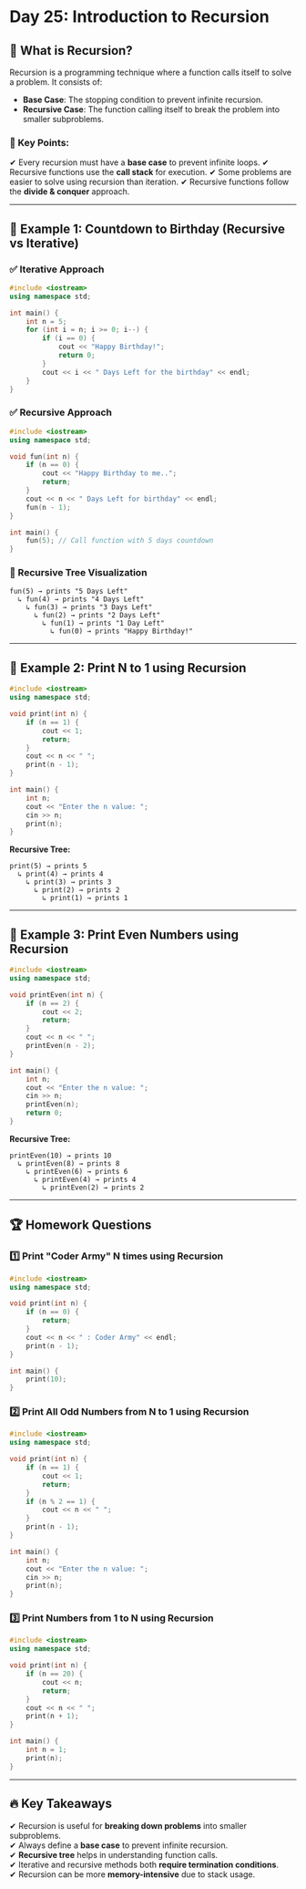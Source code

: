 # Day 25: Introduction to Recursion

## 📌 What is Recursion?
Recursion is a programming technique where a function calls itself to solve a problem. It consists of:
- **Base Case**: The stopping condition to prevent infinite recursion.
- **Recursive Case**: The function calling itself to break the problem into smaller subproblems.

### 🔹 Key Points:
✔ Every recursion must have a **base case** to prevent infinite loops.
✔ Recursive functions use the **call stack** for execution.
✔ Some problems are easier to solve using recursion than iteration.
✔ Recursive functions follow the **divide & conquer** approach.

---

## 🔹 Example 1: Countdown to Birthday (Recursive vs Iterative)

### ✅ Iterative Approach
```cpp
#include <iostream>
using namespace std;

int main() {
    int n = 5;
    for (int i = n; i >= 0; i--) {
        if (i == 0) {
            cout << "Happy Birthday!";
            return 0;
        }
        cout << i << " Days Left for the birthday" << endl;
    }
}
```
### ✅ Recursive Approach
```cpp
#include <iostream>
using namespace std;

void fun(int n) {
    if (n == 0) {
        cout << "Happy Birthday to me..";
        return;
    }
    cout << n << " Days Left for birthday" << endl;
    fun(n - 1);
}

int main() {
    fun(5); // Call function with 5 days countdown
}
```

### 🔹 Recursive Tree Visualization
```
fun(5) → prints "5 Days Left"
  ↳ fun(4) → prints "4 Days Left"
    ↳ fun(3) → prints "3 Days Left"
      ↳ fun(2) → prints "2 Days Left"
        ↳ fun(1) → prints "1 Day Left"
          ↳ fun(0) → prints "Happy Birthday!"
```
---

## 🔹 Example 2: Print N to 1 using Recursion
```cpp
#include <iostream>
using namespace std;

void print(int n) {
    if (n == 1) {
        cout << 1;
        return;
    }
    cout << n << " ";
    print(n - 1);
}

int main() {
    int n;
    cout << "Enter the n value: ";
    cin >> n;
    print(n);
}
```
**Recursive Tree:**
```
print(5) → prints 5
  ↳ print(4) → prints 4
    ↳ print(3) → prints 3
      ↳ print(2) → prints 2
        ↳ print(1) → prints 1
```
---

## 🔹 Example 3: Print Even Numbers using Recursion
```cpp
#include <iostream>
using namespace std;

void printEven(int n) {
    if (n == 2) {
        cout << 2;
        return;
    }
    cout << n << " ";
    printEven(n - 2);
}

int main() {
    int n;
    cout << "Enter the n value: ";
    cin >> n;
    printEven(n);
    return 0;
}
```
**Recursive Tree:**
```
printEven(10) → prints 10
  ↳ printEven(8) → prints 8
    ↳ printEven(6) → prints 6
      ↳ printEven(4) → prints 4
        ↳ printEven(2) → prints 2
```
---

## 🏆 Homework Questions

### 1️⃣ Print "Coder Army" N times using Recursion
```cpp
#include <iostream>
using namespace std;

void print(int n) {
    if (n == 0) {
        return;
    }
    cout << n << " : Coder Army" << endl;
    print(n - 1);
}

int main() {
    print(10);
}
```

### 2️⃣ Print All Odd Numbers from N to 1 using Recursion
```cpp
#include <iostream>
using namespace std;

void print(int n) {
    if (n == 1) {
        cout << 1;
        return;
    }
    if (n % 2 == 1) {
        cout << n << " ";
    }
    print(n - 1);
}

int main() {
    int n;
    cout << "Enter the n value: ";
    cin >> n;
    print(n);
}
```

### 3️⃣ Print Numbers from 1 to N using Recursion
```cpp
#include <iostream>
using namespace std;

void print(int n) {
    if (n == 20) {
        cout << n;
        return;
    }
    cout << n << " ";
    print(n + 1);
}

int main() {
    int n = 1;
    print(n);
}
```
---

## 🔥 Key Takeaways
✔ Recursion is useful for **breaking down problems** into smaller subproblems.  
✔ Always define a **base case** to prevent infinite recursion.  
✔ **Recursive tree** helps in understanding function calls.  
✔ Iterative and recursive methods both **require termination conditions**.  
✔ Recursion can be more **memory-intensive** due to stack usage.  

